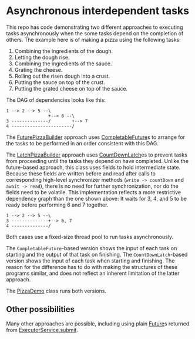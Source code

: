 # Asynchronous interdependent tasks

This repo has code demonstrating two different approaches to executing
tasks asynchronously when the some tasks depend on the completion of
others. The example here is of making a pizza using the following tasks:
1. Combining the ingredients of the dough.
1. Letting the dough rise.
1. Combining the ingredients of the sauce.
1. Grating the cheese.
1. Rolling out the risen dough into a crust.
1. Putting the sauce on top of the crust.
1. Putting the grated cheese on top of the sauce.

The DAG of dependencies looks like this:
```
1 --> 2 --> 5 --\
                +--> 6 --\
3 --------------/        +--> 7
4 -----------------------/
```
The [FuturePizzaBuilder](https://github.com/Tembrel/eg4jb/blob/master/src/pizza/FuturePizzaBuilder.java)
approach uses
[CompletableFuture](https://docs.oracle.com/javase/8/docs/api/java/util/concurrent/CompletableFuture.html)s
to arrange for
the tasks to be performed in an order consistent with this DAG.

The [LatchPizzaBuilder](https://github.com/Tembrel/eg4jb/blob/master/src/pizza/LatchPizzaBuilder.java)
approach uses
[CountDownLatch](https://docs.oracle.com/javase/8/docs/api/java/util/concurrent/CountDownLatch.html)es
to prevent tasks from
proceeding until the tasks they depend on have completed.
Unlike the future-based approach, this class uses fields to hold
intermediate state.
Because these fields are written before and read after calls to corresponding
high-level synchronizer methods (`write -> countDown` and `await -> read`),
there is no need for further synchronization, nor do the fields need to be
volatile.
This implementation reflects a more restrictive dependency graph than the one shown above:
It waits for 3, 4, and 5 to be ready before performing 6 and 7 together.
```
1 --> 2 --> 5 --\
3 --------------+--> 6, 7
4 --------------/
```
Both cases use a fixed-size thread pool to run tasks asynchronously.

The `CompletableFuture`-based version shows the input of each task on starting
and the output of that task on finishing.
The `CountDownLatch`-based version shows the input of each task when
starting and finishing.
The reason for the difference has to do with making the structures
of these programs similar, and does not reflect an inherent limitation
of the latter approach.	

The [PizzaDemo](https://github.com/Tembrel/eg4jb/blob/master/src/pizza/PizzaDemo.java)
class runs both versions.

## Other possibilities

Many other approaches are possible, including using plain
[Future](https://docs.oracle.com/javase/8/docs/api/java/util/concurrent/Future.html)s
returned from
[ExecutorService.submit](https://docs.oracle.com/javase/8/docs/api/java/util/concurrent/ExecutorService.html#submit-java.util.concurrent.Callable-).
